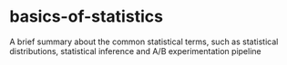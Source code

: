 # basics-of-statistics
A brief summary about the common statistical terms, such as statistical distributions, statistical inference and A/B experimentation pipeline
